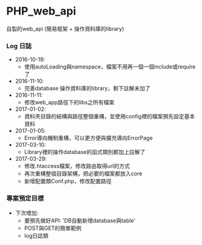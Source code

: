# PHP_web_api

自製的web_api (簡易框架 + 操作資料庫的library)

### Log 日誌

* 2016-10-19: 
    - 使用autoLoading與namespace，檔案不用再一個一個include或require了
* 2016-11-10: 
    - 完善database 操作資料庫的library，剩下註解未加了
* 2016-11-11: 
    - 修改web_app路徑下的libs之所有檔案
* 2017-01-02: 
    - 資料夾目錄的結構與路徑整個重構，並使用config裡的檔案預先設定基本資料
* 2017-01-05: 
    - Error導向機制重構，可以更方便與擴充導向ErrorPage
* 2017-03-10:
    - Library裡的操作database的函式類別都加上註解了
* 2017-03-29:
    - 修改.htaccess檔案，修改路由取得url的方式
    - 再次重構整個目錄架構，把必要的檔案都放入core
    - 新增配置類Conf.php，修改配置路徑

### 專案預定目標

* 下次增加:
    - 要預先做好API: 'DB自動新增database與table'
    - POST與GET的簡單範例
    - log日誌類

